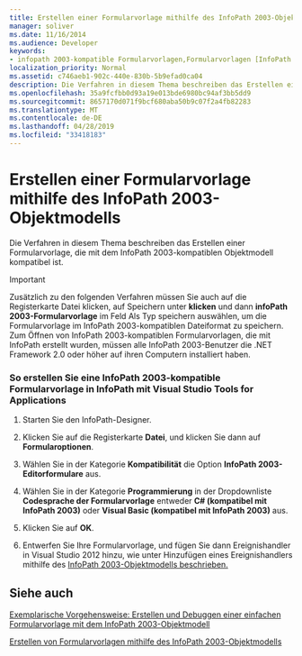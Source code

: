 ```yaml
---
title: Erstellen einer Formularvorlage mithilfe des InfoPath 2003-Objektmodells
manager: soliver
ms.date: 11/16/2014
ms.audience: Developer
keywords:
- infopath 2003-kompatible Formularvorlagen,Formularvorlagen [InfoPath 2007], Erstellen von InfoPath 2003-kompatiblen,InfoPath 2007, Erstellen von InfoPath 2003-kompatiblen Formularvorlagen
localization_priority: Normal
ms.assetid: c746aeb1-902c-440e-830b-5b9efad0ca04
description: Die Verfahren in diesem Thema beschreiben das Erstellen einer Formularvorlage, die mit dem InfoPath 2003-kompatiblen Objektmodell kompatibel ist.
ms.openlocfilehash: 35a9fcfbb0d93a19e013bde6980bc94af3bb5dd9
ms.sourcegitcommit: 8657170d071f9bcf680aba50b9c07f2a4fb82283
ms.translationtype: MT
ms.contentlocale: de-DE
ms.lasthandoff: 04/28/2019
ms.locfileid: "33418183"
---
```

# <a name="create-a-form-template-using-the-infopath-2003-object-model"></a>Erstellen einer Formularvorlage mithilfe des InfoPath 2003-Objektmodells

Die Verfahren in diesem Thema beschreiben das Erstellen einer Formularvorlage, die mit dem InfoPath 2003-kompatiblen Objektmodell kompatibel ist.
  
> [!IMPORTANT]
> Zusätzlich zu den folgenden Verfahren müssen  Sie auch auf die Registerkarte Datei klicken, auf Speichern unter **klicken** und dann **infoPath 2003-Formularvorlage** im Feld Als Typ speichern auswählen, um die Formularvorlage im InfoPath 2003-kompatiblen Dateiformat zu speichern.  Zum Öffnen von InfoPath 2003-kompatiblen Formularvorlagen, die mit InfoPath erstellt wurden, müssen alle InfoPath 2003-Benutzer die .NET Framework 2.0 oder höher auf ihren Computern installiert haben. 
  
### <a name="to-create-an-infopath-2003-compatible-form-template-in-infopath-with-visual-studio-tools-for-applications"></a>So erstellen Sie eine InfoPath 2003-kompatible Formularvorlage in InfoPath mit Visual Studio Tools for Applications

1. Starten Sie den InfoPath-Designer.
    
2. Klicken Sie auf die Registerkarte **Datei**, und klicken Sie dann auf **Formularoptionen**.
    
3. Wählen Sie in der Kategorie **Kompatibilität** die Option **InfoPath 2003-Editorformulare** aus.
    
4. Wählen Sie in der Kategorie **Programmierung** in der Dropdownliste **Codesprache der Formularvorlage** entweder **C# (kompatibel mit InfoPath 2003)** oder **Visual Basic (kompatibel mit InfoPath 2003)** aus. 
    
5. Klicken Sie auf **OK**.
    
6. Entwerfen Sie Ihre Formularvorlage, und fügen Sie dann Ereignishandler in Visual Studio 2012 hinzu, wie unter Hinzufügen eines Ereignishandlers mithilfe des [InfoPath 2003-Objektmodells beschrieben.](how-to-add-an-event-handler-using-the-infopath-2003-object-model.md)
    
## <a name="see-also"></a>Siehe auch



[Exemplarische Vorgehensweise: Erstellen und Debuggen einer einfachen Formularvorlage mit dem InfoPath 2003-Objektmodell](walkthrough-create-and-debug-basic-form-template-using-infopath-object-model.md)
  
[Erstellen von Formularvorlagen mithilfe des InfoPath 2003-Objektmodells](creating-form-templates-using-the-infopath-2003-object-model.md)

